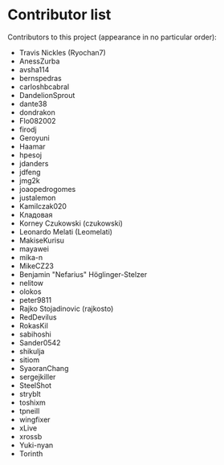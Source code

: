 # Contributor list

Contributors to this project (appearance in no particular order):

- Travis Nickles (Ryochan7)
- AnessZurba
- avsha114
- bernspedras
- carloshbcabral
- DandelionSprout
- dante38
- dondrakon
- Flo082002
- firodj
- Geroyuni
- Haamar
- hpesoj
- jdanders
- jdfeng
- jmg2k
- joaopedrogomes
- justalemon
- Kamilczak020
- Кладовая
- Korney Czukowski (czukowski)
- Leonardo Melati (Leomelati)
- MakiseKurisu
- mayawei
- mika-n
- MikeCZ23
- Benjamin "Nefarius" Höglinger-Stelzer
- nelitow
- olokos
- peter9811
- Rajko Stojadinovic (rajkosto)
- RedDevilus
- RokasKil
- sabihoshi
- Sander0542
- shikulja
- sitiom
- SyaoranChang
- sergejkiller
- SteelShot
- stryblt
- toshixm
- tpneill
- wingfixer
- xLive
- xrossb
- Yuki-nyan
- Torinth
